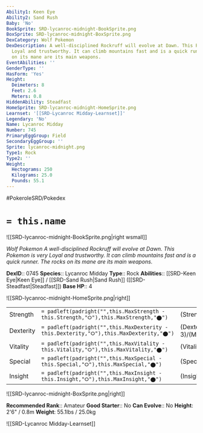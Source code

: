 ```yaml
---
Ability1: Keen Eye
Ability2: Sand Rush
Baby: 'No'
BookSprite: SRD-lycanroc-midnight-BookSprite.png
BoxSprite: SRD-lycanroc-midnight-BoxSprite.png
DexCategory: Wolf Pokemon
DexDescription: A well-disciplined Rockruff will evolve at Dawn. This Pokemon is very
  Loyal and trustworthy. It can climb mountains fast and is a quick runner. The rocks
  on its mane are its main weapons.
EventAbilities: ''
GenderType: ''
HasForm: 'Yes'
Height:
  Deimeters: 8
  Feet: 2.6
  Meters: 0.8
HiddenAbility: Steadfast
HomeSprite: SRD-lycanroc-midnight-HomeSprite.png
Learnset: '[[SRD-Lycanroc Midday-Learnset]]'
Legendary: 'No'
Name: Lycanroc Midday
Number: 745
PrimaryEggGroup: Field
SecondaryEggGroup: ''
Sprite: lycanroc-midnight.png
Type1: Rock
Type2: ''
Weight:
  Hectograms: 250
  Kilograms: 25.0
  Pounds: 55.1
---
```


#PokeroleSRD/Pokedex

# `= this.name`

![[SRD-lycanroc-midnight-BookSprite.png|right wsmall]]

*Wolf Pokemon*
*A well-disciplined Rockruff will evolve at Dawn. This Pokemon is very Loyal and trustworthy. It can climb mountains fast and is a quick runner. The rocks on its mane are its main weapons.*

**DexID**:: 0745
**Species**:: Lycanroc Midday
**Type**:: Rock
**Abilities**:: [[SRD-Keen Eye|Keen Eye]] / [[SRD-Sand Rush|Sand Rush]] ([[SRD-Steadfast|Steadfast]])
**Base HP**:: 4

![[SRD-lycanroc-midnight-HomeSprite.png|right]]

|           |                                                                                        |                                          |
| --------- | -------------------------------------------------------------------------------------- | ---------------------------------------- |
| Strength  | `= padleft(padright("",this.MaxStrength - this.Strength,"⭘"),this.MaxStrength,"⬤")`    | (Strength::3)/(MaxStrength::6)   |
| Dexterity | `= padleft(padright("",this.MaxDexterity - this.Dexterity,"⭘"),this.MaxDexterity,"⬤")` | (Dexterity:: 3)/(MaxDexterity::6) |
| Vitality  | `= padleft(padright("",this.MaxVitality - this.Vitality,"⭘"),this.MaxVitality,"⬤")`    | (Vitality::2)/(MaxVitality::4)   |
| Special   | `= padleft(padright("",this.MaxSpecial - this.Special,"⭘"),this.MaxSpecial,"⬤")`       | (Special::2)/(MaxSpecial::4)     |
| Insight   | `= padleft(padright("",this.MaxInsight - this.Insight,"⭘"),this.MaxInsight,"⬤")`       | (Insight::2)/(MaxInsight::4)     |

![[SRD-lycanroc-midnight-BoxSprite.png|right]]

**Recommended Rank**:: Amateur
**Good Starter**:: No
**Can Evolve**:: No
**Height**: 2'6" / 0.8m
**Weight**: 55.1lbs / 25.0kg

![[SRD-Lycanroc Midday-Learnset]]
